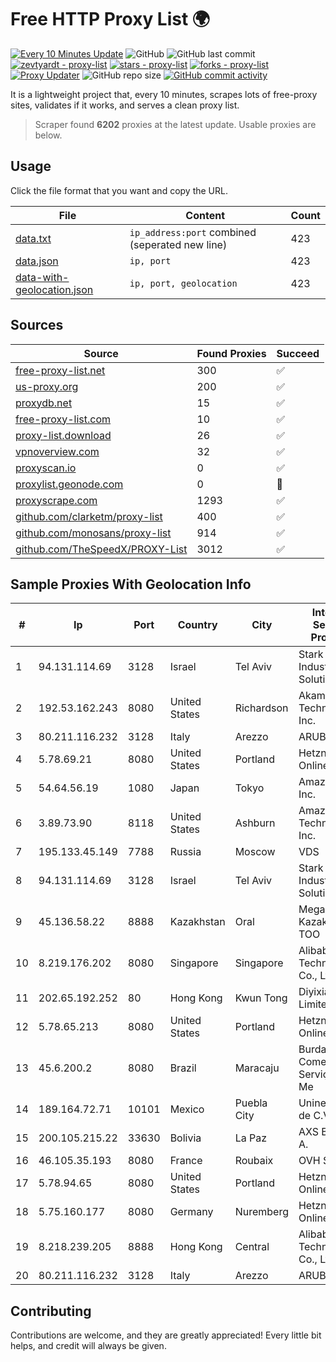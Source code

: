 
# Free HTTP Proxy List 🌍

[![Every 10 Minutes Update](https://github.com/mertguvencli/http-proxy-list/actions/workflows/main.yml/badge.svg?branch=main)](https://github.com/mertguvencli/http-proxy-list/actions/workflows/main.yml)
![GitHub](https://img.shields.io/github/license/mertguvencli/http-proxy-list)
![GitHub last commit](https://img.shields.io/github/last-commit/mertguvencli/http-proxy-list)
[![zevtyardt - proxy-list](https://img.shields.io/static/v1?label=zevtyardt&message=proxy-list&color=blue&logo=github)](https://github.com/zevtyardt/proxy-list "Go to GitHub repo")
[![stars - proxy-list](https://img.shields.io/github/stars/zevtyardt/proxy-list?style=social)](https://github.com/zevtyardt/proxy-list)
[![forks - proxy-list](https://img.shields.io/github/forks/zevtyardt/proxy-list?style=social)](https://github.com/zevtyardt/proxy-list)
[![Proxy Updater](https://github.com/zevtyardt/proxy-list/workflows/Proxy%20Updater/badge.svg)](https://github.com/zevtyardt/proxy-list/actions?query=workflow:"Proxy+Updater")
![GitHub repo size](https://img.shields.io/github/repo-size/zevtyardt/proxy-list)
[![GitHub commit activity](https://img.shields.io/github/commit-activity/m/zevtyardt/proxy-list?logo=commits)](https://github.com/zevtyardt/proxy-list/commits/main)

It is a lightweight project that, every 10 minutes, scrapes lots of free-proxy sites, validates if it works, and serves a clean proxy list.

> Scraper found **6202** proxies at the latest update. Usable proxies are below.

## Usage

Click the file format that you want and copy the URL.

|File|Content|Count|
|----|-------|-----|
|[data.txt](https://raw.githubusercontent.com/mertguvencli/http-proxy-list/main/proxy-list/data.txt)|`ip_address:port` combined (seperated new line)|423|
|[data.json](https://raw.githubusercontent.com/mertguvencli/http-proxy-list/main/proxy-list/data.json)|`ip, port`|423|
|[data-with-geolocation.json](https://raw.githubusercontent.com/mertguvencli/http-proxy-list/main/proxy-list/data-with-geolocation.json)|`ip, port, geolocation`|423|

## Sources

|Source|Found Proxies|Succeed|
|------|-------------|-------|
|[free-proxy-list.net](https://free-proxy-list.net)|300|✅|
|[us-proxy.org](https://www.us-proxy.org)|200|✅|
|[proxydb.net](http://proxydb.net)|15|✅|
|[free-proxy-list.com](https://free-proxy-list.com/?page=&port=&type%5B%5D=http&type%5B%5D=https&up_time=0&search=Search)|10|✅|
|[proxy-list.download](https://www.proxy-list.download/HTTP)|26|✅|
|[vpnoverview.com](https://vpnoverview.com/privacy/anonymous-browsing/free-proxy-servers)|32|✅|
|[proxyscan.io](https://www.proxyscan.io)|0|✅|
|[proxylist.geonode.com](https://proxylist.geonode.com/api/proxy-list?limit=300&page=1&sort_by=lastChecked&sort_type=desc&protocols=http,https)|0|🚫|
|[proxyscrape.com](https://api.proxyscrape.com/v2/?request=displayproxies&protocol=http&timeout=10000&country=all&ssl=all&anonymity=all)|1293|✅|
|[github.com/clarketm/proxy-list](https://raw.githubusercontent.com/clarketm/proxy-list/master/proxy-list-raw.txt)|400|✅|
|[github.com/monosans/proxy-list](https://raw.githubusercontent.com/monosans/proxy-list/main/proxies/http.txt)|914|✅|
|[github.com/TheSpeedX/PROXY-List](https://raw.githubusercontent.com/TheSpeedX/PROXY-List/master/http.txt)|3012|✅|


## Sample Proxies With Geolocation Info

|#|Ip|Port|Country|City|Internet Service Provider|
|-|--|----|-------|----|-------------------------|
|1|94.131.114.69|3128|Israel|Tel Aviv|Stark Industries Solutions LTD|
|2|192.53.162.243|8080|United States|Richardson|Akamai Technologies, Inc.|
|3|80.211.116.232|3128|Italy|Arezzo|ARUBA|
|4|5.78.69.21|8080|United States|Portland|Hetzner Online GmbH|
|5|54.64.56.19|1080|Japan|Tokyo|Amazon.com, Inc.|
|6|3.89.73.90|8118|United States|Ashburn|Amazon Technologies Inc.|
|7|195.133.45.149|7788|Russia|Moscow|VDS|
|8|94.131.114.69|3128|Israel|Tel Aviv|Stark Industries Solutions LTD|
|9|45.136.58.22|8888|Kazakhstan|Oral|Megahost Kazakhstan TOO|
|10|8.219.176.202|8080|Singapore|Singapore|Alibaba (US) Technology Co., Ltd.|
|11|202.65.192.252|80|Hong Kong|Kwun Tong|Diyixian.com Limited|
|12|5.78.65.213|8080|United States|Portland|Hetzner Online GmbH|
|13|45.6.200.2|8080|Brazil|Maracaju|Burda Comercio e Serviços Ltda Me|
|14|189.164.72.71|10101|Mexico|Puebla City|Uninet S.A. de C.V|
|15|200.105.215.22|33630|Bolivia|La Paz|AXS Bolivia S. A.|
|16|46.105.35.193|8080|France|Roubaix|OVH SAS|
|17|5.78.94.65|8080|United States|Portland|Hetzner Online GmbH|
|18|5.75.160.177|8080|Germany|Nuremberg|Hetzner Online GmbH|
|19|8.218.239.205|8888|Hong Kong|Central|Alibaba (US) Technology Co., Ltd.|
|20|80.211.116.232|3128|Italy|Arezzo|ARUBA|



## Contributing

Contributions are welcome, and they are greatly appreciated! Every
little bit helps, and credit will always be given.


